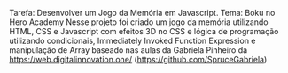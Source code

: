 Tarefa: Desenvolver um Jogo da Memória em Javascript.
Tema: Boku no Hero Academy
Nesse projeto foi criado um jogo da memória utilizando HTML, CSS e Javascript com efeitos 3D no CSS e lógica de programação 
utilizando condicionais, Immediately Invoked Function Expression e manipulação de Array baseado 
nas aulas da Gabriela Pinheiro da https://web.digitalinnovation.one/ (https://github.com/SpruceGabriela)
